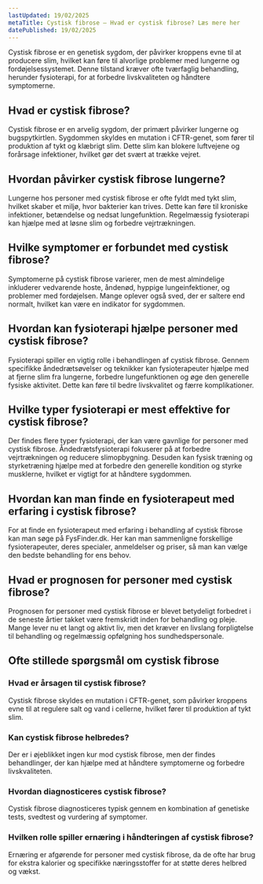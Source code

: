 ```yaml
---
lastUpdated: 19/02/2025
metaTitle: Cystisk fibrose – Hvad er cystisk fibrose? Læs mere her
datePublished: 19/02/2025
---
```


Cystisk fibrose er en genetisk sygdom, der påvirker kroppens evne til at producere slim, hvilket kan føre til alvorlige problemer med lungerne og fordøjelsessystemet. Denne tilstand kræver ofte tværfaglig behandling, herunder fysioterapi, for at forbedre livskvaliteten og håndtere symptomerne.

## Hvad er cystisk fibrose?

Cystisk fibrose er en arvelig sygdom, der primært påvirker lungerne og bugspytkirtlen. Sygdommen skyldes en mutation i CFTR-genet, som fører til produktion af tykt og klæbrigt slim. Dette slim kan blokere luftvejene og forårsage infektioner, hvilket gør det svært at trække vejret.

## Hvordan påvirker cystisk fibrose lungerne?

Lungerne hos personer med cystisk fibrose er ofte fyldt med tykt slim, hvilket skaber et miljø, hvor bakterier kan trives. Dette kan føre til kroniske infektioner, betændelse og nedsat lungefunktion. Regelmæssig fysioterapi kan hjælpe med at løsne slim og forbedre vejrtrækningen.

## Hvilke symptomer er forbundet med cystisk fibrose?

Symptomerne på cystisk fibrose varierer, men de mest almindelige inkluderer vedvarende hoste, åndenød, hyppige lungeinfektioner, og problemer med fordøjelsen. Mange oplever også sved, der er saltere end normalt, hvilket kan være en indikator for sygdommen.

## Hvordan kan fysioterapi hjælpe personer med cystisk fibrose?

Fysioterapi spiller en vigtig rolle i behandlingen af cystisk fibrose. Gennem specifikke åndedrætsøvelser og teknikker kan fysioterapeuter hjælpe med at fjerne slim fra lungerne, forbedre lungefunktionen og øge den generelle fysiske aktivitet. Dette kan føre til bedre livskvalitet og færre komplikationer.

## Hvilke typer fysioterapi er mest effektive for cystisk fibrose?

Der findes flere typer fysioterapi, der kan være gavnlige for personer med cystisk fibrose. Åndedrætsfysioterapi fokuserer på at forbedre vejrtrækningen og reducere slimopbygning. Desuden kan fysisk træning og styrketræning hjælpe med at forbedre den generelle kondition og styrke musklerne, hvilket er vigtigt for at håndtere sygdommen.

## Hvordan kan man finde en fysioterapeut med erfaring i cystisk fibrose?

For at finde en fysioterapeut med erfaring i behandling af cystisk fibrose kan man søge på FysFinder.dk. Her kan man sammenligne forskellige fysioterapeuter, deres specialer, anmeldelser og priser, så man kan vælge den bedste behandling for ens behov.

## Hvad er prognosen for personer med cystisk fibrose?

Prognosen for personer med cystisk fibrose er blevet betydeligt forbedret i de seneste årtier takket være fremskridt inden for behandling og pleje. Mange lever nu et langt og aktivt liv, men det kræver en livslang forpligtelse til behandling og regelmæssig opfølgning hos sundhedspersonale.

## Ofte stillede spørgsmål om cystisk fibrose

### Hvad er årsagen til cystisk fibrose?

Cystisk fibrose skyldes en mutation i CFTR-genet, som påvirker kroppens evne til at regulere salt og vand i cellerne, hvilket fører til produktion af tykt slim.

### Kan cystisk fibrose helbredes?

Der er i øjeblikket ingen kur mod cystisk fibrose, men der findes behandlinger, der kan hjælpe med at håndtere symptomerne og forbedre livskvaliteten.

### Hvordan diagnosticeres cystisk fibrose?

Cystisk fibrose diagnosticeres typisk gennem en kombination af genetiske tests, svedtest og vurdering af symptomer.

### Hvilken rolle spiller ernæring i håndteringen af cystisk fibrose?

Ernæring er afgørende for personer med cystisk fibrose, da de ofte har brug for ekstra kalorier og specifikke næringsstoffer for at støtte deres helbred og vækst.
